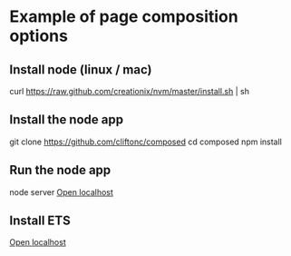 # Example of page composition options

## Install node (linux / mac)

curl https://raw.github.com/creationix/nvm/master/install.sh | sh

## Install the node app

git clone https://github.com/cliftonc/composed
cd composed
npm install

## Run the node app

node server
[Open localhost](http://localhost:8000/)

## Install ETS

[Open localhost](http://localhost:8000/)






